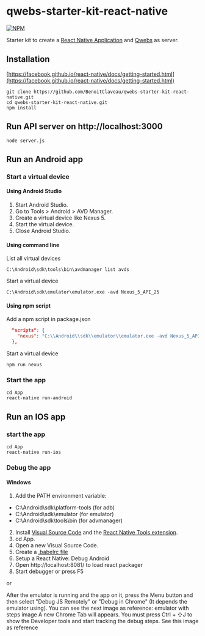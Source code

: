 # qwebs-starter-kit-react-native

 [![NPM][npm-image]][npm-url]
 
Starter kit to create a [React Native Application](https://github.com/facebook/react-native) and [Qwebs](https://www.npmjs.com/package/qwebs) as server.

## Installation

[https://facebook.github.io/react-native/docs/getting-started.html](https://facebook.github.io/react-native/docs/getting-started.html)

```shell
git clone https://github.com/BenoitClaveau/qwebs-starter-kit-react-native.git
cd qwebs-starter-kit-react-native.git
npm install
```

## Run API server on http://localhost:3000

```shell
node server.js
```

## Run an Android app

### Start a virtual device

#### Using Android Studio

1. Start Android Studio.
2. Go to Tools > Android > AVD Manager.
3. Create a virtual device like Nexus 5.
4. Start the virtual device.
5. Close Android Studio.

#### Using command line

List all virtual devices

```shell
C:\Android\sdk\tools\bin\avdmanager list avds
```

Start a virtual device

```shell
C:\Android\sdk\emulator\emulator.exe -avd Nexus_5_API_25
```

#### Using npm script

Add a npm script in package.json

```json
  "scripts": {
    "nexus": "C:\\Android\\sdk\\emulator\\emulator.exe -avd Nexus_5_API_25"
  },
```

Start a virtual device

```shell
npm run nexus
```

### Start the app

```shell
cd App
react-native run-android
```

## Run an IOS app

### start the app

```shell
cd App
react-native run-ios
```

### Debug the app

#### Windows

1. Add the PATH environment variable:
  * C:\Android\sdk\platform-tools (for adb)
  * C:\Android\sdk\emulator (for emulator)
  * C:\Android\sdk\tools\bin (for advmanager)
2. Install [Visual Source Code](https://code.visualstudio.com) and the [React Native Tools extension](https://github.com/Microsoft/vscode-react-native).
3. cd App.
4. Open a new Visual Source Code.
5. Create a [.babelrc file](https://github.com/Microsoft/vscode-react-native)
6. Setup a React Native: Debug Android
7. Open http://localhost:8081/ to load react packager
8. Start debugger or press F5

or

After the emulator is running and the app on it, press the Menu button and then select "Debug JS Remotely" or "Debug in Chrome" (It depends the emulator using). You can see the next image as reference: emulator with steps image
A new Chrome Tab will appears. You must press Ctrl + ⇧J to show the Developer tools and start tracking the debug steps. See this image as reference

[npm-image]: https://img.shields.io/npm/v/qwebs-starter-kit-react-native.svg
[npm-url]: https://npmjs.org/package/qwebs-starter-kit-react-native

